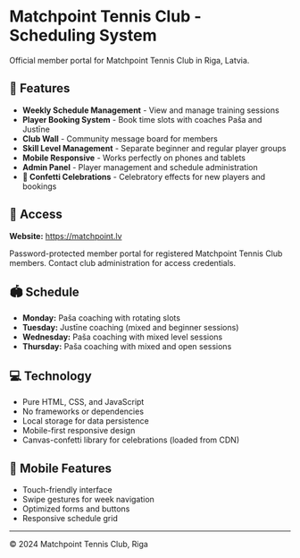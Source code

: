 # Matchpoint Tennis Club - Scheduling System

Official member portal for Matchpoint Tennis Club in Riga, Latvia.

## 🎾 Features

- **Weekly Schedule Management** - View and manage training sessions
- **Player Booking System** - Book time slots with coaches Paša and Justīne
- **Club Wall** - Community message board for members
- **Skill Level Management** - Separate beginner and regular player groups
- **Mobile Responsive** - Works perfectly on phones and tablets
- **Admin Panel** - Player management and schedule administration
- **🎉 Confetti Celebrations** - Celebratory effects for new players and bookings

## 🚀 Access

**Website:** https://matchpoint.lv

Password-protected member portal for registered Matchpoint Tennis Club members. Contact club administration for access credentials.

## 🏟️ Schedule

- **Monday:** Paša coaching with rotating slots
- **Tuesday:** Justīne coaching (mixed and beginner sessions)
- **Wednesday:** Paša coaching with mixed level sessions  
- **Thursday:** Paša coaching with mixed and open sessions

## 💻 Technology

- Pure HTML, CSS, and JavaScript
- No frameworks or dependencies
- Local storage for data persistence
- Mobile-first responsive design
- Canvas-confetti library for celebrations (loaded from CDN)

## 📱 Mobile Features

- Touch-friendly interface
- Swipe gestures for week navigation
- Optimized forms and buttons
- Responsive schedule grid

---

© 2024 Matchpoint Tennis Club, Riga

